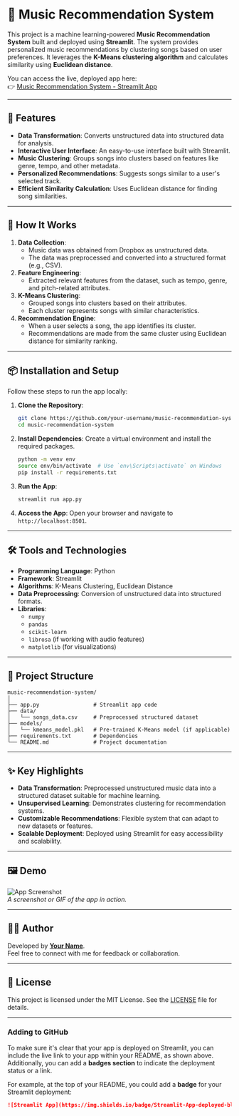 # 🎵 Music Recommendation System  

This project is a machine learning-powered **Music Recommendation System** built and deployed using **Streamlit**. The system provides personalized music recommendations by clustering songs based on user preferences. It leverages the **K-Means clustering algorithm** and calculates similarity using **Euclidean distance**.

You can access the live, deployed app here:  
👉 [Music Recommendation System - Streamlit App](https://music-recomendation-system-7zukmujcfsxxtappgzo9b3a.streamlit.app/)

---

## 🌟 Features
- **Data Transformation**: Converts unstructured data into structured data for analysis.
- **Interactive User Interface**: An easy-to-use interface built with Streamlit.
- **Music Clustering**: Groups songs into clusters based on features like genre, tempo, and other metadata.
- **Personalized Recommendations**: Suggests songs similar to a user's selected track.
- **Efficient Similarity Calculation**: Uses Euclidean distance for finding song similarities.

---

## 🚀 How It Works
1. **Data Collection**:
   - Music data was obtained from Dropbox as unstructured data.
   - The data was preprocessed and converted into a structured format (e.g., CSV).
2. **Feature Engineering**:
   - Extracted relevant features from the dataset, such as tempo, genre, and pitch-related attributes.
3. **K-Means Clustering**:
   - Grouped songs into clusters based on their attributes.
   - Each cluster represents songs with similar characteristics.
4. **Recommendation Engine**:
   - When a user selects a song, the app identifies its cluster.
   - Recommendations are made from the same cluster using Euclidean distance for similarity ranking.

---

## 📦 Installation and Setup
Follow these steps to run the app locally:

1. **Clone the Repository**:
   ```bash
   git clone https://github.com/your-username/music-recommendation-system.git
   cd music-recommendation-system
   ```

2. **Install Dependencies**:
   Create a virtual environment and install the required packages.
   ```bash
   python -m venv env
   source env/bin/activate  # Use `env\Scripts\activate` on Windows
   pip install -r requirements.txt
   ```

3. **Run the App**:
   ```bash
   streamlit run app.py
   ```

4. **Access the App**:
   Open your browser and navigate to `http://localhost:8501`.

---

## 🛠 Tools and Technologies
- **Programming Language**: Python
- **Framework**: Streamlit
- **Algorithms**: K-Means Clustering, Euclidean Distance
- **Data Preprocessing**: Conversion of unstructured data into structured formats.
- **Libraries**: 
  - `numpy`
  - `pandas`
  - `scikit-learn`
  - `librosa` (if working with audio features)
  - `matplotlib` (for visualizations)

---

## 📂 Project Structure
```
music-recommendation-system/
│
├── app.py                 # Streamlit app code
├── data/
│   └── songs_data.csv     # Preprocessed structured dataset
├── models/
│   └── kmeans_model.pkl   # Pre-trained K-Means model (if applicable)
├── requirements.txt       # Dependencies
└── README.md              # Project documentation
```

---

## ✨ Key Highlights
- **Data Transformation**: Preprocessed unstructured music data into a structured dataset suitable for machine learning.
- **Unsupervised Learning**: Demonstrates clustering for recommendation systems.
- **Customizable Recommendations**: Flexible system that can adapt to new datasets or features.
- **Scalable Deployment**: Deployed using Streamlit for easy accessibility and scalability.

---

## 🖼 Demo
![App Screenshot](screenshot.png)  
*A screenshot or GIF of the app in action.*

---

## 🧑‍💻 Author
Developed by **[Your Name](https://github.com/afolabi022)**.  
Feel free to connect with me for feedback or collaboration.

---

## 📜 License
This project is licensed under the MIT License. See the [LICENSE](LICENSE) file for details.

---

### Adding to GitHub
To make sure it's clear that your app is deployed on Streamlit, you can include the live link to your app within your README, as shown above. Additionally, you can add a **badges section** to indicate the deployment status or a link.

For example, at the top of your README, you could add a **badge** for your Streamlit deployment:

```markdown
![Streamlit App](https://img.shields.io/badge/Streamlit-App-deployed-blue)
```


